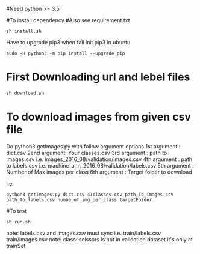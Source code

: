 
#Need python >= 3.5

#To install dependency
#Also see requirement.txt

```
sh install.sh
```

Have to upgrade pip3 when fail init pip3 in ubuntu

```
sudo -H python3 -m pip install --upgrade pip
```

# First Downloading url and lebel files
```
sh download.sh
```

# To download images from given csv file

Do python3 getImages.py with follow argument options
1st argument : dict.csv
2end argument: Your classes.csv
3rd argument : path to images.csv i.e. images_2016_08/validation/images.csv
4th argument : path to labels.csv i.e. machine_ann_2016_08/validation/labels.csv
5th argument : Number of Max images per class
6th argument : Target folder to download

i.e.
```
python3 getImages.py dict.csv 41classes.csv path_To_images.csv path_To_labels.csv numbe_of_img_per_class targetFolder
```

#To test

```
sh run.sh
```

note: labels.csv and images.csv must sync i.e. train/labels.csv train/images.csv
note: class: scissors is not in validation dataset it's only at trainSet
